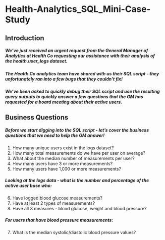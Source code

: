 # Health-Analytics_SQL_Mini-Case-Study

## Introduction

##### We’ve just received an urgent request from the General Manager of Analytics at Health Co requesting our assistance with their analysis of the **health.user_logs** dataset.

##### The Health Co analytics team have shared with us their SQL script - they unfortunately ran into a few bugs that they couldn’t fix!

##### We’ve been asked to quickly debug their SQL script and use the resulting query outputs to quickly answer a few questions that the GM has requested for a board meeting about their active users.

## Business Questions
##### Before we start digging into the SQL script - let’s cover the business questions that we need to help the GM answer!

1. How many unique users exist in the logs dataset?
2. How many total measurements do we have per user on average?
3. What about the median number of measurements per user?
4. How many users have 3 or more measurements?
5. How many users have 1,000 or more measurements?
##### Looking at the logs data - what is the number and percentage of the active user base who:

6. Have logged blood glucose measurements?
7. Have at least 2 types of measurements?
8. Have all 3 measures - blood glucose, weight and blood pressure?
##### For users that have blood pressure measurements:
7. What is the median systolic/diastolic blood pressure values?
